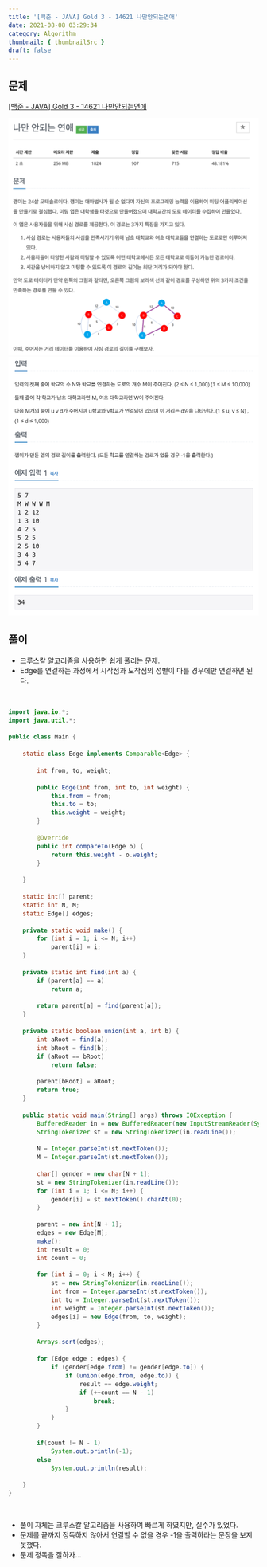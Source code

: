 ```yaml
---
title: '[백준 - JAVA] Gold 3 - 14621 나만안되는연애'
date: 2021-08-08 03:29:34
category: Algorithm
thumbnail: { thumbnailSrc }
draft: false
---
```


## 문제

[[백준 - JAVA] Gold 3 - 14621 나만안되는연애](https://www.acmicpc.net/problem/14621)

![](./images/boj_14621_1.png)
![](./images/boj_14621_2.png)

## 풀이

- 크루스칼 알고리즘을 사용하면 쉽게 풀리는 문제.
- Edge를 연결하는 과정에서 시작점과 도착점의 성별이 다를 경우에만 연결하면 된다.

<br/>

```java
import java.io.*;
import java.util.*;

public class Main {

	static class Edge implements Comparable<Edge> {

		int from, to, weight;

		public Edge(int from, int to, int weight) {
			this.from = from;
			this.to = to;
			this.weight = weight;
		}

		@Override
		public int compareTo(Edge o) {
			return this.weight - o.weight;
		}

	}

	static int[] parent;
	static int N, M;
	static Edge[] edges;

	private static void make() {
		for (int i = 1; i <= N; i++)
			parent[i] = i;
	}

	private static int find(int a) {
		if (parent[a] == a)
			return a;

		return parent[a] = find(parent[a]);
	}

	private static boolean union(int a, int b) {
		int aRoot = find(a);
		int bRoot = find(b);
		if (aRoot == bRoot)
			return false;

		parent[bRoot] = aRoot;
		return true;
	}

	public static void main(String[] args) throws IOException {
		BufferedReader in = new BufferedReader(new InputStreamReader(System.in));
		StringTokenizer st = new StringTokenizer(in.readLine());

		N = Integer.parseInt(st.nextToken());
		M = Integer.parseInt(st.nextToken());

		char[] gender = new char[N + 1];
		st = new StringTokenizer(in.readLine());
		for (int i = 1; i <= N; i++) {
			gender[i] = st.nextToken().charAt(0);
		}

		parent = new int[N + 1];
		edges = new Edge[M];
		make();
		int result = 0;
		int count = 0;

		for (int i = 0; i < M; i++) {
			st = new StringTokenizer(in.readLine());
			int from = Integer.parseInt(st.nextToken());
			int to = Integer.parseInt(st.nextToken());
			int weight = Integer.parseInt(st.nextToken());
			edges[i] = new Edge(from, to, weight);
		}

		Arrays.sort(edges);

		for (Edge edge : edges) {
			if (gender[edge.from] != gender[edge.to]) {
				if (union(edge.from, edge.to)) {
					result += edge.weight;
					if (++count == N - 1)
						break;
				}
			}
		}

		if(count != N - 1)
			System.out.println(-1);
		else
			System.out.println(result);

	}
}

```

<br/>

- 풀이 자체는 크루스칼 알고리즘을 사용하여 빠르게 하였지만, 실수가 있었다.
- 문제를 끝까지 정독하지 않아서 연결할 수 없을 경우 -1을 출력하라는 문장을 보지 못했다.
- 문제 정독을 잘하자...
